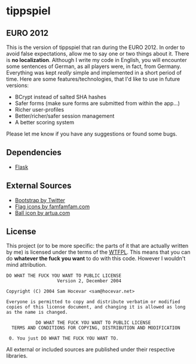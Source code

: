 # tippspiel
## EURO 2012

This is the version of tippspiel that ran during the EURO 2012. In order to avoid false expectations, allow me to say one or two things about it.
There is **no localization**. Although I write my code in English, you will encounter some sentences of German, as all players were, in fact, from Germany.
Everything was kept _really_ simple and implemented in a short period of time. Here are some features/technologies, that I'd like to use in future versions:
 * BCrypt instead of salted SHA hashes
 * Safer forms (make sure forms are submitted from within the app...)
 * Richer user-profiles
 * Better/richer/safer session management
 * A better scoring system

Please let me know if you have any suggestions or found some bugs.

## Dependencies
 * [Flask](https://github.com/mitsuhiko/flask)

## External Sources
 * [Bootstrap by Twitter](http://twitter.github.com/bootstrap/)
 * [Flag icons by famfamfam.com](http://www.famfamfam.com/lab/icons/flags/)
 * [Ball icon by artua.com](http://www.artua.com/)

## License
This project (or to be more specific: the parts of it that are actually written by me) is licensed under the terms of the [WTFPL](http://sam.zoy.org/wtfpl/). This means that you can do **whatever the fuck you want** to do with this code. However I wouldn't mind attribution.

    DO WHAT THE FUCK YOU WANT TO PUBLIC LICENSE 
                       Version 2, December 2004 

    Copyright (C) 2004 Sam Hocevar <sam@hocevar.net> 

    Everyone is permitted to copy and distribute verbatim or modified 
    copies of this license document, and changing it is allowed as long 
    as the name is changed. 

               DO WHAT THE FUCK YOU WANT TO PUBLIC LICENSE 
      TERMS AND CONDITIONS FOR COPYING, DISTRIBUTION AND MODIFICATION 

     0. You just DO WHAT THE FUCK YOU WANT TO.

All external or included sources are published under their respective libraries.

